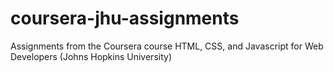 # coursera-jhu-assignments
Assignments from the Coursera course HTML, CSS, and Javascript for Web Developers (Johns Hopkins University)

